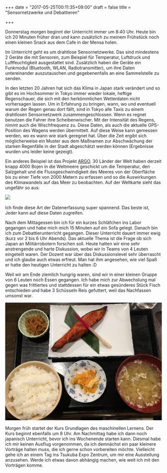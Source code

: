 +++
date = "2017-05-25T00:11:35+09:00"
draft = false
title = "Sensornetzwerke und Debattieren"

+++

Donnerstag morgen beginnt der Unterricht immer um 8:40 Uhr. Heute bin ich 20
Minuten früher dran und kann zusätzlich zu meinem Frühstück noch einen kleinen
Snack aus dem Cafe in der Mensa holen.

Im Unterricht geht es um drahtlose Sensornetzwerke. Das sind mindestens 2 Geräte
die mit Sensoren, zum Beispiel für Temperatur, Luftdruck und Luftfeuchtigkeit
ausgestattet sind. Zusätzlich haben die Geräte ein Funkmodul (Bluetooth, WLAN,
Radiotransmitter), um ihre Daten untereinander auszutauschen und gegebenenfalls
an eine Sammelstelle zu senden.

In den letzten 20 Jahren hat sich das Klima in Japan stark verändert und so gibt
es im Hochsommer in Tokyo immer wieder lokale, heftige Regenschauer, die sich
mit den herkömmlichen Wetterdaten nicht vorhersagen lassen. Um in Erfahrung zu
bringen, wann, wo und eventuell warum der Regen genau dort fällt, sind in Tokyo
alle Taxis zu einem drahtlosen Sensornetzwerk zusammengeschlossen. Wenn es
regnet benutzen die Fahrer ihre Scheibenwischer. Mit der Intensität des Regens,
nimmt auch die Wischfrequenz zu. Diese Daten, als auch die aktuelle GPS-Position
des Wagens werden übermittelt. Auf diese Weise kann gemessen werden, wo es wann
wie stark geregnet hat. Über die Zeit ergibt sich möglicherweise ein Muster aus
dem Maßnamen zur Abschwächung der starken Regenfälle in der Stadt abgeschätzt
werden können (Ergebnisse wurden uns leider keine gezeigt).

Ein anderes Beispiel ist das Projekt [ARGO]. 30 Länder der Welt haben derzeit
knapp 4000 Bojen in die Weltmeere geschickt um die Temperatur, den Salzgehalt
und die Flussgeschwindigkeit des Meeres von der Oberfläche bis zu einer Tiefe
von 2000 Metern zu erfassen und so die Auswirkungen des Klimawandels auf das
Meer zu beobachten. Auf der Weltkarte sieht das ungefähr so aus:

![](http://www.argo.ucsd.edu/statusbig.gif)

Ich finde diese Art der Datenerfassung super spannend. Das beste ist, Jeder kann
auf diese Daten zugreifen.

Nach dem Mittagessen bin ich für ein kurzes Schläfchen ins Labor gegangen und
habe mich mich 15 Minuten auf ein Sofa gelegt. Danach bin ich zum
Debattierunterricht gegangen. Dieser Unterricht dauert immer ewig (kurz vor 2
bis 6 Uhr Abends). Das aktuelle Thema ist die Frage ob sich Japan an
Militärrobotern forschen soll. Heute hatten wir eine sehr anstrengende und harte
Diskussion, wobei wir in Teams von 4 Leuten eingeteilt waren. Der Dozent war
über das Diskussionslevel sehr überrascht und ich glaube auch etwas erfreut. Man
hat ihm angesehen, wie viel Spaß er hatte den heutigen Unterricht zu halten :D

Weil wir am Ende ziemlich hungrig waren, sind wir in einer kleinen Gruppe von 6
Leuten noch Essen gegangen. Ich habe mich zur Abwechslung mal gegen was
frittiertes und stattdessen für ein etwas gesünderes Stück Fisch entschieden und
habe 3 Schüsseln Reis gefuttert, weil das Nachfassen umsonst war.

![](/img/2017_05_26/dinner.jpg)

Morgen früh startet der Kurs Grundlagen des maschinellen Lernens. Der Kurs
beginnt ebenfalls um 8 Uhr. Am Nachmittag habe ich dann noch japanisch
Unterricht, bevor ich ins Wochenende starten kann. Diesmal habe ich mir keinen
Ausflug vorgenommen, da ich demnächst ein paar kleinere Vorträge halten muss,
die ich gerne schon vorbereiten möchte. Vielleicht gehe ich an einem Tag ins
Tsukuba Expo Zentrum, um mir eine Ausstellung anzusehen. Werde ich etwas davon
abhängig machen, wie weit ich mit den Vorträgen komme.

<!-- Links: -->
[ARGO]: http://www.argo.ucsd.edu
